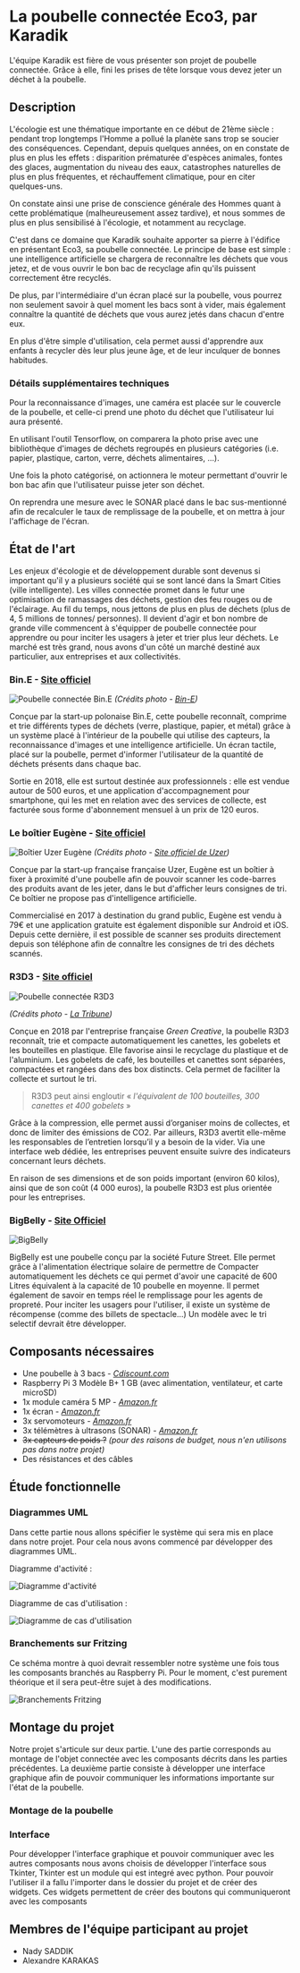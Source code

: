 # La poubelle connectée Eco3, par Karadik
L'équipe Karadik est fière de vous présenter son projet de poubelle connectée. Grâce à elle, fini les prises de tête lorsque vous devez jeter un déchet à la poubelle.

## Description
L'écologie est une thématique importante en ce début de 21ème siècle : pendant trop longtemps l'Homme a pollué la planète sans trop se soucier des conséquences. Cependant, depuis quelques années, on en constate de plus en plus les effets : disparition prématurée d'espèces animales, fontes des glaces, augmentation du niveau des eaux, catastrophes naturelles de plus en plus fréquentes, et réchauffement climatique, pour en citer quelques-uns.

On constate ainsi une prise de conscience générale des Hommes quant à cette problématique (malheureusement assez tardive), et nous sommes de plus en plus sensibilisé à l'écologie, et notamment au recyclage.

C'est dans ce domaine que Karadik souhaite apporter sa pierre à l'édifice en présentant Eco3, sa poubelle connectée. Le principe de base est simple : une intelligence artificielle se chargera de reconnaître les déchets que vous jetez, et de vous ouvrir le bon bac de recyclage afin qu'ils puissent correctement être recyclés. 

De plus, par l'intermédiaire d'un écran placé sur la poubelle, vous pourrez non seulement savoir à quel moment les bacs sont à vider, mais également connaître la quantité de déchets que vous aurez jetés dans chacun d'entre eux. 

En plus d'être simple d'utilisation, cela permet aussi d'apprendre aux enfants à recycler dès leur plus jeune âge, et de leur inculquer de bonnes habitudes.

### Détails supplémentaires techniques
Pour la reconnaissance d'images, une caméra est placée sur le couvercle de la poubelle, et celle-ci prend une photo du déchet que l'utilisateur lui aura présenté. 

En utilisant l'outil Tensorflow, on comparera la photo prise avec une bibliothèque d'images de déchets regroupés en plusieurs catégories (i.e. papier, plastique, carton, verre, déchets alimentaires, ...).

Une fois la photo catégorisé, on actionnera le moteur permettant d'ouvrir le bon bac afin que l'utilisateur puisse jeter son déchet.

On reprendra une mesure avec le SONAR placé dans le bac sus-mentionné afin de recalculer le taux de remplissage de la poubelle, et on mettra à jour l'affichage de l'écran.

## État de l'art
Les enjeux d'écologie et de développement durable sont devenus si important qu'il y a plusieurs société qui se sont lancé dans la Smart Cities (ville intelligente). Les villes connectée promet dans le futur une optimisation de ramassages des déchets, gestion des feu rouges ou de l'éclairage. Au fil du temps, nous jettons de plus en plus de déchets (plus de 4, 5 millions de tonnes/ personnes). Il devient d'agir et bon nombre de grande ville commencent à s'équipper de poubelle connectée pour apprendre ou pour inciter les usagers à jeter et trier plus leur déchets. Le marché est très grand, nous avons d'un côté un marché destiné aux particulier, aux entreprises et aux collectivités. 

### Bin.E - [Site officiel](http://www.bine.world/)
![Poubelle connectée Bin.E](https://blogs.nvidia.com/wp-content/uploads/2019/04/31-bin-e.jpg)
*(Crédits photo - [Bin-E](https://twitter.com/bineworld))*

Conçue par la start-up polonaise Bin.E, cette poubelle reconnaît, comprime et trie différents types de déchets (verre, plastique, papier, et métal) grâce à un système placé à l'intérieur de la poubelle qui utilise des capteurs, la reconnaissance d'images et une intelligence artificielle. Un écran tactile, placé sur la poubelle, permet d'informer l'utilisateur de la quantité de déchets présents dans chaque bac.

Sortie en 2018, elle est surtout destinée aux professionnels : elle est vendue autour de 500 euros, et une application d'accompagnement pour smartphone, qui les met en relation avec des services de collecte, est facturée sous forme d'abonnement mensuel à un prix de 120 euros.


### Le boîtier Eugène - [Site officiel](https://www.uzer.eu/)
![Boîtier Uzer Eugène](https://www.uzer.eu/img/main/HEADER-1.png)
*(Crédits photo - [Site officiel de Uzer](https://www.uzer.eu/))*

Conçue par la start-up française française Uzer, Eugène est un boîtier à fixer à proximité d'une poubelle afin de pouvoir scanner les code-barres des produits avant de les jeter, dans le but d'afficher leurs consignes de tri. Ce boîtier ne propose pas d'intelligence artificielle.

Commercialisé en 2017 à destination du grand public, Eugène est vendu à 79€ et une application gratuite est également disponible sur Android et iOS. Depuis cette dernière, il est possible de scanner ses produits directement depuis son téléphone afin de connaître les consignes de tri des déchets scannés. 

### R3D3 - [Site officiel](https://www.green-creative.com/r3d3/collecte-recyclage)
![Poubelle connectée R3D3](https://static.latribune.fr/full_width/895854/r3d3.jpg)

*(Crédits photo - [La Tribune](https://www.latribune.fr/regions/ile-de-france/green-creative-les-poubelles-connectees-qui-simplifient-le-recyclage-762550.html))*

Conçue en 2018 par l'entreprise française *Green Creative*, la poubelle R3D3 reconnaît, trie et compacte automatiquement les canettes, les gobelets et les bouteilles en plastique. Elle favorise ainsi le recyclage du plastique et de l'aluminium. Les gobelets de café, les bouteilles et canettes sont séparées, compactées et rangées dans des box distincts. Cela permet de faciliter la collecte et surtout le tri.

> R3D3 peut ainsi engloutir « _l'équivalent de 100 bouteilles, 300 canettes et 400 gobelets_ »

Grâce à la compression, elle permet aussi d’organiser moins de collectes, et donc de limiter des émissions de CO2. Par ailleurs, R3D3 avertit elle-même les responsables de l’entretien lorsqu’il y a besoin de la vider. Via une interface web dédiée, les entreprises peuvent ensuite suivre des indicateurs concernant leurs déchets.

En raison de ses dimensions et de son poids important (environ 60 kilos), ainsi que de son coût (4 000 euros), la poubelle R3D3 est plus orientée pour les entreprises.

### BigBelly - [Site Officiel](https://bigbelly.com/)
![BigBelly](https://upload.wikimedia.org/wikipedia/commons/2/26/Bigbelly_Trash_and_Recycling_Stations.jpg)

BigBelly est une poubelle conçu par la société Future Street. Elle permet grâce à l'alimentation électrique solaire de permettre de
Compacter automatiquement les déchets ce qui permet d'avoir une capacité de 600 Litres équivalent à la capacité de 10 poubelle en moyenne. Il permet également de savoir en temps réel le remplissage pour les agents de propreté. Pour inciter les usagers pour l'utiliser, il existe un système de récompense (comme des billets de spectacle...) Un modèle avec le tri selectif devrait être développer.

## Composants nécessaires
- Une poubelle à 3 bacs - *[Cdiscount.com](https://www.cdiscount.com/bricolage/sanitaire-salle-de-bain/poubelle-de-salle-de-bains-inox-3-litres-a-pedale/f-1661007-gen8714331009855.html)*
- Raspberry Pi 3 Modèle B+ 1 GB (avec alimentation, ventilateur, et carte microSD)
- 1x module caméra 5 MP - *[Amazon.fr](https://www.amazon.fr/gp/product/B07PVF353B/ref=ppx_yo_dt_b_asin_title_o01_s00?ie=UTF8&psc=1)*
- 1x écran - *[Amazon.fr](https://www.amazon.fr/gp/product/B0798N2HHW/ref=ppx_yo_dt_b_asin_title_o01_s01?ie=UTF8&psc=1)*
- 3x servomoteurs - *[Amazon.fr](https://www.amazon.fr/gp/product/B07CYZSVKW/ref=ppx_yo_dt_b_asin_title_o00_s00?ie=UTF8&psc=1)*
- 3x télémètres à ultrasons (SONAR) - *[Amazon.fr](https://www.amazon.fr/gp/product/B01C6O9AH6/ref=ppx_yo_dt_b_asin_title_o00_s00?ie=UTF8&psc=1)*
- ~~3x capteurs de poids ?~~ *(pour des raisons de budget, nous n'en utilisons pas dans notre projet)*
- Des résistances et des câbles

## Étude fonctionnelle

### Diagrammes UML
Dans cette partie nous allons spécifier le système qui sera mis en place dans notre projet. Pour cela nous avons commencé par développer des diagrammes UML.

Diagramme d'activité : 

![Diagramme d'activité](lab/Project/activity-diagram.png)

Diagramme de cas d'utilisation : 

![Diagramme de cas d'utilisation](lab/Project/use-case-diagram.png)


### Branchements sur Fritzing
Ce schéma montre à quoi devrait ressembler notre système une fois tous les composants branchés au Raspberry Pi. Pour le moment, c'est purement théorique et il sera peut-être sujet à des modifications.

![Branchements Fritzing](lab/Project/eco3-theoretical-sketch.png)

## Montage du projet
Notre projet s'articule sur deux partie. L'une des partie corresponds au montage de l'objet connectée avec les composants décrits dans les parties précédentes. La deuxième partie consiste à développer une interface graphique afin de pouvoir communiquer les informations importante sur l'état de la poubelle.
### Montage de la poubelle

### Interface
Pour développer l'interface graphique et pouvoir communiquer avec les autres composants nous avons choisis de développer l'interface sous Tkinter, Tkinter est un module qui est integré avec python. Pour pouvoir l'utiliser il a fallu l'importer dans le dossier du projet  et de créer des widgets. Ces widgets permettent de créer des boutons qui communiqueront avec les composants

## Membres de l'équipe participant au projet
 - Nady SADDIK
 - Alexandre KARAKAS
